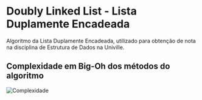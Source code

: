 # Doubly Linked List - Lista Duplamente Encadeada

Algoritmo da Lista Duplamente Encadeada, utilizado para obtenção de nota na disciplina de Estrutura de Dados na Univille.

## Complexidade em Big-Oh dos métodos do algoritmo

![Complexidade](https://user-images.githubusercontent.com/40281699/60057109-bc132c00-96b9-11e9-80a7-96e8cc01591b.PNG)
